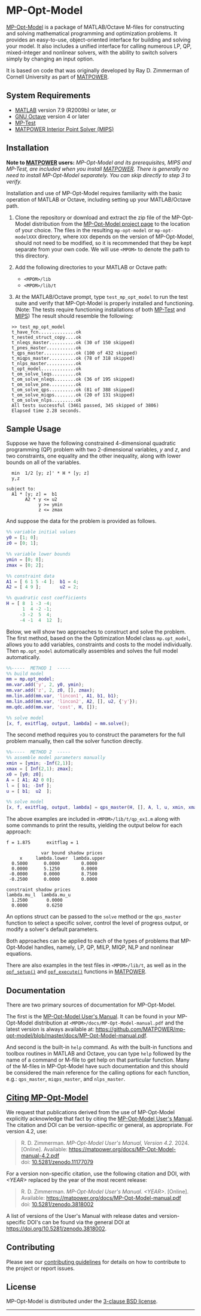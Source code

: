 MP-Opt-Model
============

[MP-Opt-Model][1] is a package of MATLAB/Octave M-files for constructing
and solving mathematical programming and optimization problems. It provides
an easy-to-use, object-oriented interface for building and solving your
model. It also includes a unified interface for calling numerous LP, QP,
mixed-integer and nonlinear solvers, with the ability to switch solvers
simply by changing an input option.

It is based on code that was originally developed by Ray D. Zimmerman of
Cornell University as part of [MATPOWER][2].


System Requirements
-------------------

*   [MATLAB][3] version 7.9 (R2009b) or later, or
*   [GNU Octave][4] version 4 or later
*   [MP-Test][5]
*   [MATPOWER Interior Point Solver (MIPS)][6]


Installation
------------

**Note to [MATPOWER][2] users:** _MP-Opt-Model and its prerequisites, MIPS
and MP-Test, are included when you install [MATPOWER][2]. There is generally
no need to install MP-Opt-Model separately. You can skip directly to step 3
to verify._

Installation and use of MP-Opt-Model requires familiarity with the basic operation
of MATLAB or Octave, including setting up your MATLAB/Octave path.

1.  Clone the repository or download and extract the zip file of the MP-Opt-Model
    distribution from the [MP-Opt-Model project page][1] to the location of your
    choice. The files in the resulting `mp-opt-model` or `mp-opt-modelXXX` directory,
    where `XXX` depends on the version of MP-Opt-Model, should not need to be
    modified, so it is recommended that they be kept separate from your
    own code. We will use `<MPOM>` to denote the path to this directory.

2.  Add the following directories to your MATLAB or Octave path:
    *   `<MPOM>/lib`
    *   `<MPOM>/lib/t`

3.  At the MATLAB/Octave prompt, type `test_mp_opt_model` to run the test suite and
    verify that MP-Opt-Model is properly installed and functioning. (Note: The
    tests require functioning installations of both [MP-Test][5] and
    [MIPS][6]) The result should resemble the following:
```
  >> test_mp_opt_model
  t_have_fcn..............ok
  t_nested_struct_copy....ok
  t_nleqs_master..........ok (30 of 150 skipped)
  t_pnes_master...........ok
  t_qps_master............ok (100 of 432 skipped)
  t_miqps_master..........ok (78 of 318 skipped)
  t_nlps_master...........ok
  t_opt_model.............ok
  t_om_solve_leqs.........ok
  t_om_solve_nleqs........ok (36 of 195 skipped)
  t_om_solve_pne..........ok
  t_om_solve_qps..........ok (81 of 388 skipped)
  t_om_solve_miqps........ok (20 of 131 skipped)
  t_om_solve_nlps.........ok
  All tests successful (3461 passed, 345 skipped of 3806)
  Elapsed time 2.28 seconds.
```

Sample Usage
------------

Suppose we have the following constrained 4-dimensional quadratic
programming (QP) problem with two 2-dimensional variables, _y_ and _z_,
and two constraints, one equality and the other inequality, along with
lower bounds on all of the variables.

```
  min  1/2 [y; z]' * H * [y; z]
  y,z

subject to:
  A1 * [y; z] =  b1
       A2 * y <= u2
            y >= ymin
            z <= zmax
```

And suppose the data for the problem is provided as follows.

```matlab
%% variable initial values
y0 = [1; 0];
z0 = [0; 1];

%% variable lower bounds
ymin = [0; 0];
zmax = [0; 2];

%% constraint data
A1 = [ 6 1 5 -4 ];  b1 = 4;
A2 = [ 4 9 ];       u2 = 2;

%% quadratic cost coefficients
H = [ 8  1 -3 -4;
      1  4 -2 -1;
     -3 -2  5  4;
     -4 -1  4  12  ];
```

Below, we will show two approaches to construct and solve the problem.
The first method, based on the the Optimization Model class `mp.opt_model`,
allows you to add variables, constraints and costs to the model
individually. Then `mp.opt_model` automatically assembles and solves the
full model automatically.


```matlab
%%-----  METHOD 1  -----
%% build model
mm = mp.opt_model;
mm.var.add('y', 2, y0, ymin);
mm.var.add('z', 2, z0, [], zmax);
mm.lin.add(mm.var, 'lincon1', A1, b1, b1);
mm.lin.add(mm.var, 'lincon2', A2, [], u2, {'y'});
mm.qdc.add(mm.var, 'cost', H, []);

%% solve model
[x, f, exitflag, output, lambda] = mm.solve();
```

The second method requires you to construct the parameters for the full
problem manually, then call the solver function directly.

```matlab
%%-----  METHOD 2  -----
%% assemble model parameters manually
xmin = [ymin; -Inf(2,1)];
xmax = [ Inf(2,1); zmax];
x0 = [y0; z0];
A = [ A1; A2 0 0];
l = [ b1; -Inf ];
u = [ b1;  u2  ];

%% solve model
[x, f, exitflag, output, lambda] = qps_master(H, [], A, l, u, xmin, xmax, x0);
```

The above examples are included in `<MPOM>/lib/t/qp_ex1.m` along with
some commands to print the results, yielding the output below for
each approach:


```
f = 1.875      exitflag = 1

             var bound shadow prices
     x     lambda.lower  lambda.upper
  0.5000      0.0000        0.0000
  0.0000      5.1250        0.0000
 -0.0000      0.0000        8.7500
 -0.2500      0.0000        0.0000

constraint shadow prices
lambda.mu_l  lambda.mu_u
  1.2500       0.0000
  0.0000       0.6250
```

An options struct can be passed to the `solve` method or the
`qps_master` function to select a specific solver, control the level of
progress output, or modify a solver's default parameters.

Both approaches can be applied to each of the types of problems that
MP-Opt-Model handles, namely, LP, QP, MILP, MIQP, NLP and nonlinear equations.

There are also examples in the test files in `<MPOM>/lib/t`, as well as in
the [`opf_setup()`][12] and [`opf_execute()`][13] functions in [MATPOWER][2].


Documentation
-------------

There are two primary sources of documentation for MP-Opt-Model.

The first is the [MP-Opt-Model User's Manual][7]. It can be found in
your MP-Opt-Model distribution at `<MPOM>/docs/MP-Opt-Model-manual.pdf`
and the latest version is always available at:
<https://github.com/MATPOWER/mp-opt-model/blob/master/docs/MP-Opt-Model-manual.pdf>.

And second is the built-in `help` command. As with the built-in
functions and toolbox routines in MATLAB and Octave, you can type `help`
followed by the name of a command or M-file to get help on that particular
function. Many of the M-files in MP-Opt-Model have such documentation and this
should be considered the main reference for the calling options for each
function, e.g.: `qps_master`, `miqps_master`, and `nlps_master`.


[Citing MP-Opt-Model][10]
-------------------------

We request that publications derived from the use of MP-Opt-Model
explicitly acknowledge that fact by citing the [MP-Opt-Model User's Manual][7].
The citation and DOI can be version-specific or general, as appropriate.
For version 4.2, use:

>   R. D. Zimmerman. *MP-Opt-Model User's Manual, Version 4.2*. 2024.
    [Online]. Available: https://matpower.org/docs/MP-Opt-Model-manual-4.2.pdf  
    doi: [10.5281/zenodo.11177079](https://doi.org/10.5281/zenodo.11177079)

For a version non-specific citation, use the following citation and DOI,
with *\<YEAR\>* replaced by the year of the most recent release:

>   R. D. Zimmerman. *MP-Opt-Model User's Manual*. *\<YEAR\>*.
    [Online]. Available: https://matpower.org/docs/MP-Opt-Model-manual.pdf  
    doi: [10.5281/zenodo.3818002][11]

A list of versions of the User's Manual with release dates and
version-specific DOI's can be found via the general DOI at
https://doi.org/10.5281/zenodo.3818002.


Contributing
------------

Please see our [contributing guidelines][8] for details on how to
contribute to the project or report issues.


License
-------

MP-Opt-Model is distributed under the [3-clause BSD license][9].

----
[1]: https://github.com/MATPOWER/mp-opt-model
[2]: https://matpower.org/
[3]: https://www.mathworks.com/
[4]: https://www.gnu.org/software/octave/
[5]: https://github.com/MATPOWER/mptest
[6]: https://github.com/MATPOWER/mips
[7]: docs/MP-Opt-Model-manual.pdf
[8]: CONTRIBUTING.md
[9]: LICENSE
[10]: CITATION
[11]: https://doi.org/10.5281/zenodo.3818002
[12]: https://github.com/MATPOWER/matpower/blob/master/lib/opf_setup.m
[13]: https://github.com/MATPOWER/matpower/blob/master/lib/opf_execute.m